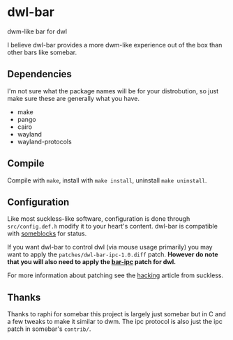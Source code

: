 # dwl-bar
dwm-like bar for dwl

I believe dwl-bar provides a more dwm-like experience out of the box than other bars like somebar.

## Dependencies
I'm not sure what the package names will be for your distrobution, so just make sure these are generally what you have.
 + make
 + pango
 + cairo
 + wayland
 + wayland-protocols

## Compile
Compile with `make`, install with `make install`, uninstall `make uninstall`.

## Configuration
Like most suckless-like software, configuration is done through `src/config.def.h` modify it to your heart's content. dwl-bar is compatible with [someblocks](https://sr.ht/~raphi/someblocks/) for status.

If you want dwl-bar to control dwl (via mouse usage primarily) you may want to apply the `patches/dwl-bar-ipc-1.0.diff` patch. 
**However do note that you will also need to apply the [bar-ipc](https://github.com/djpohly/dwl/wiki/bar-ipc) patch for dwl.**

For more information about patching see the [hacking](https://suckless.org/hacking/) article from suckless.

## Thanks
Thanks to raphi for somebar this project is largely just somebar but in C and a few tweaks to make it similar to dwm. The ipc protocol is also just the ipc patch in somebar's `contrib/`.

